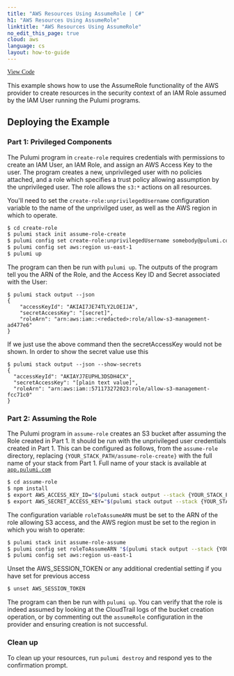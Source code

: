 ```yaml
---
title: "AWS Resources Using AssumeRole | C#"
h1: "AWS Resources Using AssumeRole"
linktitle: "AWS Resources Using AssumeRole"
no_edit_this_page: true
cloud: aws
language: cs
layout: how-to-guide
---
```


<!-- WARNING: this page was generated by a tool. Do not edit it by hand. -->
<!-- To change it, please see https://github.com/pulumi/docs/tree/master/tools/mktutorial. -->

<p class="mb-4 flex">
    <a class="flex flex-wrap items-center rounded-md text-lg text-white bg-blue-600 border-2 border-blue-600 px-2 mr-2 whitespace-no-wrap hover:text-white" style="height: 45px; font-family: 'Gilroy'; " href="https://github.com/pulumi/examples/tree/master/aws-cs-assume-role" target="_blank">
        <span><i class="fab fa-github pr-2"></i> View Code</span>
    </a>
</p>


This example shows how to use the AssumeRole functionality of the AWS provider to create resources in the security context of an IAM Role assumed by the IAM User running the Pulumi programs.

## Deploying the Example

### Part 1: Privileged Components

The Pulumi program in `create-role` requires credentials with permissions to create an IAM User, an IAM Role, and assign
an AWS Access Key to the user. The program creates a new, unprivileged user with no policies attached, and a role which
specifies a trust policy allowing assumption by the unprivileged user. The role allows the `s3:*` actions on all 
resources.

You'll need to set the `create-role:unprivilegedUsername` configuration variable to the name of the unprivilged user, as
well as the AWS region in which to operate.

```bash
$ cd create-role
$ pulumi stack init assume-role-create
$ pulumi config set create-role:unprivilegedUsername somebody@pulumi.com
$ pulumi config set aws:region us-east-1
$ pulumi up
```

The program can then be run with `pulumi up`. The outputs of the program tell you the ARN of the Role, and the Access 
Key ID and Secret associated with the User:


```
$ pulumi stack output --json
{
    "accessKeyId": "AKIAI7JE74TLY2LOEIJA",
    "secretAccessKey": "[secret]",
    "roleArn": "arn:aws:iam::<redacted>:role/allow-s3-management-ad477e6"
}
```

If we just use the above command then the secretAccessKey would not be shown. In order to show the secret value use this

```
$ pulumi stack output --json --show-secrets
{
  "accessKeyId": "AKIAYJ7EUPHL3DSDH4CX",
  "secretAccessKey": "[plain text value]",
  "roleArn": "arn:aws:iam::571173272023:role/allow-s3-management-fcc71c0"
}
```

### Part 2: Assuming the Role

The Pulumi program in `assume-role` creates an S3 bucket after assuming the Role created in Part 1. It should be run
with the unprivileged user credentials created in Part 1. This can be configured as follows, from the `assume-role`
directory, replacing `{YOUR_STACK_PATH/assume-role-create}` with the full name of your stack from Part 1. Full name of your stack is available at [`app.pulumi.com`][app]

```bash
$ cd assume-role
$ npm install
$ export AWS_ACCESS_KEY_ID="$(pulumi stack output --stack {YOUR_STACK_PATH/assume-role-create} accessKeyId)"
$ export AWS_SECRET_ACCESS_KEY="$(pulumi stack output --stack {YOUR_STACK_PATH/assume-role-create} --show-secrets secretAccessKey)"
```

The configuration variable `roleToAssumeARN` must be set to the ARN of the role allowing S3 access, and the AWS region
must be set to the region in which you wish to operate:

```bash
$ pulumi stack init assume-role-assume
$ pulumi config set roleToAssumeARN "$(pulumi stack output --stack {YOUR_STACK_PATH/assume-role-create} roleArn)"
$ pulumi config set aws:region us-east-1
```

Unset the AWS_SESSION_TOKEN or any additional credential setting if you have set for previous access

```bash
$ unset AWS_SESSION_TOKEN
```

The program can then be run with `pulumi up`. You can verify that the role is indeed assumed by looking at the 
CloudTrail logs of the bucket creation operation, or by commenting out the `assumeRole` configuration in the provider
and ensuring creation is not successful.

### Clean up

To clean up your resources, run `pulumi destroy` and respond yes to the
confirmation prompt.

[app]: https://app.pulumi.com/
